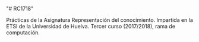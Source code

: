 "# RC1718" 

Prácticas de la Asignatura Representación del conocimiento.
Impartida en la ETSI de la Universidad de Huelva.
Tercer curso (2017/2018), rama de computación.